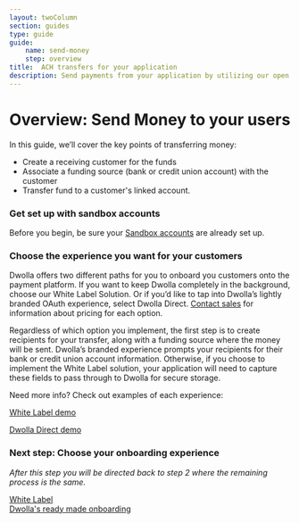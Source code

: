 ```yaml
---
layout: twoColumn
section: guides
type: guide
guide: 
    name: send-money
    step: overview
title:  ACH transfers for your application
description: Send payments from your application by utilizing our open API with no per transaction fees. 
---
```


# Overview: Send Money to your users

In this guide, we’ll cover the key points of transferring money:

<ul class="bullet">
    <li>Create a receiving customer for the funds</li>
    <li>Associate a funding source (bank or credit union account) with the customer </li>
    <li>Transfer fund to a customer's linked account.</li>
</ul>

### Get set up with sandbox accounts

Before you begin, be sure your [Sandbox accounts](/guides/sandbox-setup) are already set up. 

### Choose the experience you want for your customers

Dwolla offers two different paths for you to onboard you customers onto the payment platform. If you want to keep Dwolla completely in the background, choose our White Label Solution. Or if you’d like to tap into Dwolla’s lightly branded OAuth experience, select Dwolla Direct. [Contact sales](https://www.dwolla.com/contact) for information about pricing for each option. 

Regardless of which option you implement, the first step is to create recipients for your transfer, along with a funding source where the money will be sent. Dwolla’s branded experience prompts your recipients for their bank or credit union account information. Otherwise, if you choose to implement the White Label solution, your application will need to capture these fields to pass through to Dwolla for secure storage.

Need more info? Check out examples of each experience: 

[White Label demo]()

[Dwolla Direct demo]()

### Next step: Choose your onboarding experience

*After this step you will be directed back to step 2 where the remaining process is the same.*

<nav class="decision-nav">
<div>
    <a href="01-white-label-onboarding.html">White Label</a>
</div>
<div>
    <a href="01-direct-onboarding.html">Dwolla's ready made onboarding</a>
</div>
</nav>